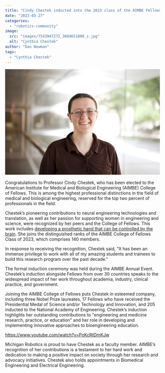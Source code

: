 ```yaml
---
title: "Cindy Chestek inducted into the 2023 class of the AIMBE Fellows"
date: "2023-03-27"
categories: 
  - "robotics-community"
image: 
  src: "images/7543947272_368d651880_z.jpg"
  alt: "Cynthia Chestek"
author: "Dan Newman"
tags:
  - "Cynthia Chestek"
---
```


![Cynthia Chestek](images/7543947272_368d651880_z.jpg)

Congratulations to Professor Cindy Chestek, who has been elected to the American Institute for Medical and Biological Engineering (AIMBE) College of Fellows. This is among the highest professional distinctions in the field of medical and biological engineering, reserved for the top two percent of professionals in the field.

Chestek’s pioneering contributions to neural engineering technologies and translation, as well as her passion for supporting women in engineering and science, were recognized by her peers and the College of Fellows. This work includes [developing a prosthetic hand that can be controlled by the brain](https://2024.robotics.umich.edu/2020/an-ultra-precise-mind-controlled-prosthetic/). She joins the distinguished ranks of the AIMBE College of Fellows Class of 2023, which comprises 140 members.

<!--more-->

In response to receiving the recognition, Chestek said, "It has been an immense privilege to work with all of my amazing students and trainees to build this research program over the past decade."

The formal induction ceremony was held during the AIMBE Annual Event. Chestek’s induction alongside Fellows from over 30 countries speaks to the widespread impact of her work throughout academia, industry, clinical practice, and government.

Joining the AIMBE College of Fellows puts Chestek in esteemed company, including three Nobel Prize laureates, 17 Fellows who have received the Presidential Medal of Science and/or Technology and Innovation, and 205 inducted to the National Academy of Engineering. Chestek’s induction highlights her outstanding contributions to "engineering and medicine research, practice, or education" and her role in developing and implementing innovative approaches to bioengineering education.

https://www.youtube.com/watch?v=PoKcRtDmKJw

Michigan Robotics is proud to have Chestek as a faculty member. AIMBE’s recognition of her contributions is a testament to her hard work and dedication to making a positive impact on society through her research and advocacy initiatives. Chestek also holds appointments in Biomedical Engineering and Electrical Engineering.

